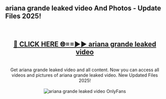 <h2>ariana grande leaked video And Photos - Update Files 2025!</h2>
<br>
<div align="center">
<h2><a href="https://linkcuts.com/hfmhzwbr" rel="nofollow">🔴 CLICK HERE 🌐==►► ariana grande leaked video</a></h2>
<br>
Get ariana grande leaked video and all content. Now you can access all videos and pictures of ariana grande leaked video. New Updated Files 2025!
<br>
<br>
<a href="https://linkcuts.com/hfmhzwbr" rel="nofollow" data-target="animated-image.originalLink"><img src="https://i.ibb.co.com/WyWwxjT/player-gif2.gif" alt="ariana grande leaked video OnlyFans" style="max-width: 100%; display: inline-block;" data-target="animated-image.originalImage"></a>
</div>
<br>